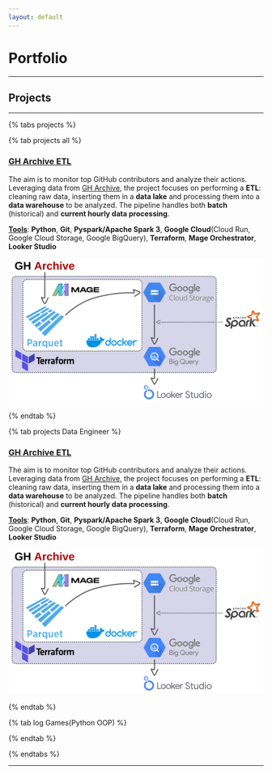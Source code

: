 ```yaml
---
layout: default
---
```


# Portfolio

---

## Projects

---

{% tabs projects %}

{% tab projects all %}

### [GH Archive ETL](https://github.com/AlmudenaZhou/data-engineer-gharchive)

The aim is to monitor top GitHub contributors and analyze their actions. Leveraging data from [GH Archive](https://www.gharchive.org/), the project focuses on performing a **ETL**: cleaning raw data, inserting them in a **data lake** and processing them into a **data warehouse** to be analyzed. The pipeline handles both **batch** (historical) and **current hourly data processing**.

<u><b>Tools</b></u>: **Python**, **Git**, **Pyspark/Apache Spark 3**, **Google Cloud**(Cloud Run, Google Cloud Storage, Google BigQuery), **Terraform**, **Mage Orchestrator**, **Looker Studio**

<img src="images/gharchive_fig.png?raw=true"/>

{% endtab %}

{% tab projects Data Engineer %}

### [GH Archive ETL](https://github.com/AlmudenaZhou/data-engineer-gharchive)

The aim is to monitor top GitHub contributors and analyze their actions. Leveraging data from [GH Archive](https://www.gharchive.org/), the project focuses on performing a **ETL**: cleaning raw data, inserting them in a **data lake** and processing them into a **data warehouse** to be analyzed. The pipeline handles both **batch** (historical) and **current hourly data processing**.

<u><b>Tools</b></u>: **Python**, **Git**, **Pyspark/Apache Spark 3**, **Google Cloud**(Cloud Run, Google Cloud Storage, Google BigQuery), **Terraform**, **Mage Orchestrator**, **Looker Studio**

<img src="images/gharchive_fig.png?raw=true"/>

{% endtab %}

{% tab log Games(Python OOP) %}

{% endtab %}

{% endtabs %}

---

